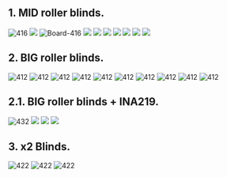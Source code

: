 ## 1. MID roller blinds.
![416](https://raw.githubusercontent.com/TrDA-hab/Projects/master/Smart%20blinds/MID%20dlinds/416-2.jpg)
![](https://raw.githubusercontent.com/TrDA-hab/Projects/master/Smart%20blinds/MID%20dlinds/20200301_183806.jpg)
![Board-416](https://raw.githubusercontent.com/TrDA-hab/Projects/master/Smart%20blinds/MID%20dlinds/Board-416.jpg)
![](https://raw.githubusercontent.com/TrDA-hab/Projects/master/Smart%20blinds/MID%20dlinds/Box%20v4-4.png)
![](https://raw.githubusercontent.com/TrDA-hab/Projects/master/Smart%20blinds/MID%20dlinds/Box%20v5-1.png)
![](https://raw.githubusercontent.com/TrDA-hab/Projects/master/Smart%20blinds/MID%20dlinds/Box-416.jpg)
![](https://raw.githubusercontent.com/TrDA-hab/Projects/master/Smart%20blinds/MID%20dlinds/t10.png)
![](https://raw.githubusercontent.com/TrDA-hab/Projects/master/Smart%20blinds/MID%20dlinds/20200409_232319.jpg)
![](https://raw.githubusercontent.com/TrDA-hab/Projects/master/Smart%20blinds/MID%20dlinds/20200409_233041.jpg)
![](https://raw.githubusercontent.com/TrDA-hab/Projects/master/Smart%20blinds/MID%20dlinds/20200416_211911.jpg)

## 2. BIG roller blinds.
![412](https://raw.githubusercontent.com/TrDA-hab/Projects/master/Smart%20blinds/BIG%20blinds%20-2/Blinds-412-2.jpg)
![412](https://raw.githubusercontent.com/TrDA-hab/Projects/master/Smart%20blinds/BIG%20blinds%20-2/Blinds-412.jpg)
![412](https://raw.githubusercontent.com/TrDA-hab/Projects/master/Smart%20blinds/BIG%20blinds%20-2/002.PNG)
![412](https://raw.githubusercontent.com/TrDA-hab/Projects/master/Smart%20blinds/BIG%20blinds%20-2/Roller-gear%20v.2%20v36.png)
![412](https://raw.githubusercontent.com/TrDA-hab/Projects/master/Smart%20blinds/BIG%20blinds%20-2/Roller-gear%20v.2%20v35.jpg)
![412](https://raw.githubusercontent.com/TrDA-hab/Projects/master/Smart%20blinds/BIG%20blinds%20-2/Roller-gear%20v.2%20v37.png)
![412](https://raw.githubusercontent.com/TrDA-hab/Projects/master/Smart%20blinds/BIG%20blinds%20-2/20200416_163055.jpg)
![412](https://raw.githubusercontent.com/TrDA-hab/Projects/master/Smart%20blinds/BIG%20blinds%20-2/20200416_164141.jpg)
![412](https://raw.githubusercontent.com/TrDA-hab/Projects/master/Smart%20blinds/BIG%20blinds%20-2/20200416_164537.jpg)
![412](https://raw.githubusercontent.com/TrDA-hab/Projects/master/Smart%20blinds/BIG%20blinds%20-2/20200416_170800.jpg)

## 2.1. BIG roller blinds + INA219.
![432](https://raw.githubusercontent.com/TrDA-hab/Projects/master/Smart%20blinds/INA219/A4988-INA219%20v1.jpg)
![](https://github.com/TrDA-hab/Projects/blob/master/Smart%20blinds/INA219/A4988-INA219%20v2.jpg)
![](https://raw.githubusercontent.com/TrDA-hab/Projects/master/Smart%20blinds/INA219/20200620_173756.jpg)
![](https://raw.githubusercontent.com/TrDA-hab/Projects/master/Smart%20blinds/INA219/Roller-gear%20v.3%20v20.png)


## 3. x2 Blinds.
![422](https://raw.githubusercontent.com/TrDA-hab/Projects/master/Smart%20blinds/Blind%20x2/422-1.jpg)
![422](https://raw.githubusercontent.com/TrDA-hab/Projects/master/Smart%20blinds/Blind%20x2/422-2.jpg)
![422](https://raw.githubusercontent.com/TrDA-hab/Projects/master/Smart%20blinds/Blind%20x2/Board%20-%20422.jpg)
